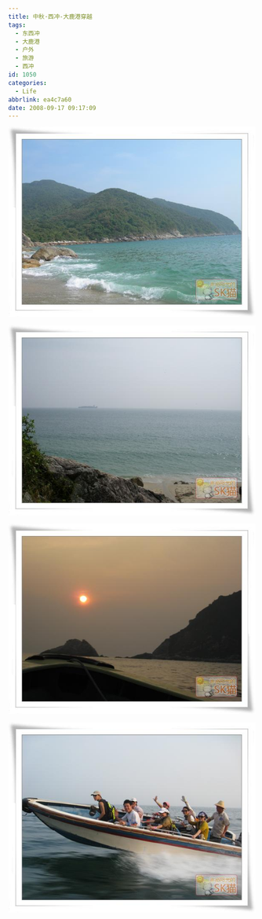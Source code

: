 ```yaml
---
title: 中秋·西冲-大鹿港穿越
tags:
  - 东西冲
  - 大鹿港
  - 户外
  - 旅游
  - 西冲
id: 1050
categories:
  - Life
abbrlink: ea4c7a60
date: 2008-09-17 09:17:09
---
```


![](/images/2008/09/17_200809171302462713_6526.jpg)
<!--more-->
![](/images/2008/09/17_200809171302537532_6527.jpg)

![](/images/2008/09/17_200809171303046483_6528.jpg)

![](/images/2008/09/17_200809171303100388_6529.jpg)